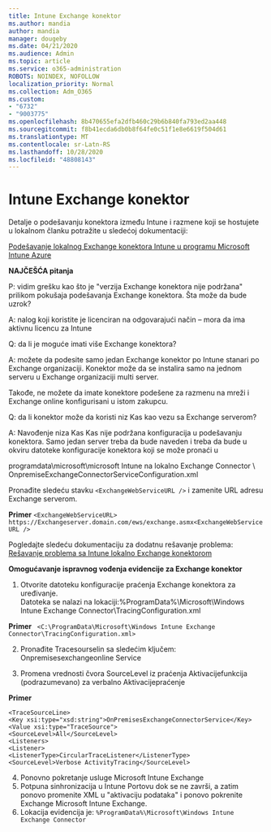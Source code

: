 ```yaml
---
title: Intune Exchange konektor
ms.author: mandia
author: mandia
manager: dougeby
ms.date: 04/21/2020
ms.audience: Admin
ms.topic: article
ms.service: o365-administration
ROBOTS: NOINDEX, NOFOLLOW
localization_priority: Normal
ms.collection: Adm_O365
ms.custom:
- "6732"
- "9003775"
ms.openlocfilehash: 8b470655efa2dfb460c29b6b840fa793ed2aa448
ms.sourcegitcommit: f8b41ecda6db0b8f64fe0c51f1e8e6619f504d61
ms.translationtype: MT
ms.contentlocale: sr-Latn-RS
ms.lasthandoff: 10/28/2020
ms.locfileid: "48808143"
---
```

# <a name="intune-exchange-on-premise-connector"></a>Intune Exchange konektor

Detalje o podešavanju konektora između Intune i razmene koji se hostujete u lokalnom članku potražite u sledećoj dokumentaciji:

[Podešavanje lokalnog Exchange konektora Intune u programu Microsoft Intune Azure](https://docs.microsoft.com/intune/exchange-connector-install)

**NAJČEŠĆA pitanja**

P: vidim grešku kao što je "verzija Exchange konektora nije podržana" prilikom pokušaja podešavanja Exchange konektora. Šta može da bude uzrok?

A: nalog koji koristite je licenciran na odgovarajući način – mora da ima aktivnu licencu za Intune

Q: da li je moguće imati više Exchange konektora?

A: možete da podesite samo jedan Exchange konektor po Intune stanari po Exchange organizaciji. Konektor može da se instalira samo na jednom serveru u Exchange organizaciji multi server.

Takođe, ne možete da imate konektore podešene za razmenu na mreži i Exchange online konfigurisani u istom zakupcu.

Q: da li konektor može da koristi niz Kas kao vezu sa Exchange serverom?

A: Navođenje niza Kas Kas nije podržana konfiguracija u podešavanju konektora. Samo jedan server treba da bude naveden i treba da bude u okviru datoteke konfiguracije konektora koji se može pronaći u

programdata\microsoft\microsoft Intune na lokalno Exchange Connector \ OnpremiseExchangeConnectorServiceConfiguration.xml

Pronađite sledeću stavku ```<ExchangeWebServiceURL />``` i zamenite URL adresu Exchange serverom.

**Primer**
```<ExchangeWebServiceURL> https://Exchangeserver.domain.com/ews/exchange.asmx<ExchangeWebServiceURL />```

Pogledajte sledeću dokumentaciju za dodatnu rešavanje problema: [Rešavanje problema sa Intune lokalno Exchange konektorom](https://support.microsoft.com/help/4471887/troubleshooting-exchange-connector-in-microsoft-intune)

**Omogućavanje ispravnog vođenja evidencije za Exchange konektor**

1. Otvorite datoteku konfiguracije praćenja Exchange konektora za uređivanje.  
Datoteka se nalazi na lokaciji:%ProgramData%\Microsoft\Windows Intune Exchange Connector\TracingConfiguration.xml  

**Primer**
``` <C:\ProgramData\Microsoft\Windows Intune Exchange Connector\TracingConfiguration.xml>```
  
2. Pronađite Tracesourselin sa sledećim ključem: Onpremisesexchangeonline Service  
  
3. Promena vrednosti čvora SourceLevel iz praćenja Aktivacijefunkcija (podrazumevano) za verbalno Aktivacijepraćenje  

**Primer**
```
<TraceSourceLine>  
<Key xsi:type="xsd:string">OnPremisesExchangeConnectorService</Key>  
<Value xsi:type="TraceSource">  
<SourceLevel>All</SourceLevel>  
<Listeners>  
<Listener>  
<ListenerType>CircularTraceListener</ListenerType>
<SourceLevel>Verbose ActivityTracing</SourceLevel>
```
4. Ponovno pokretanje usluge Microsoft Intune Exchange  
5. Potpuna sinhronizacija u Intune Portovu dok se ne završi, a zatim ponovo promenite XML u "aktivaciju podataka" i ponovo pokrenite Exchange Microsoft Intune Exchange.  
6. Lokacija evidencija je: `%ProgramData%\Microsoft\Windows Intune Exchange Connector`